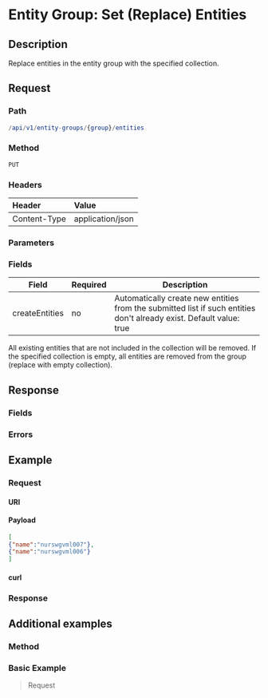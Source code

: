 # Entity Group: Set (Replace) Entities

## Description

Replace entities in the entity group with the specified collection.

## Request

### Path

```elm
/api/v1/entity-groups/{group}/entities
```

### Method

```
PUT
```

### Headers

|**Header**|**Value**|
|:---|:---|
| Content-Type | application/json |

### Parameters

### Fields

| **Field**  | **Required** | **Description**                                                                                |
|----------------|--------------|------------------------------------------------------------------------------------------------|
| createEntities | no       | Automatically create new entities from the submitted list if such entities don't already exist. Default value: true|

<aside class="notice">
All existing entities that are not included in the collection will be removed.
If the specified collection is empty, all entities are removed from the group (replace with empty collection).
</aside>

## Response

### Fields

### Errors

## Example

### Request

#### URI

#### Payload

```json
[
{"name":"nurswgvml007"},
{"name":"nurswgvml006"}
]
```


#### curl

### Response

## Additional examples




### Method

### Basic Example
> Request



